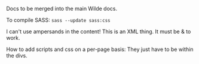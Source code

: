 Docs to be merged into the main Wilde docs.


To compile SASS:
```sass --update sass:css```



I can't use ampersands in the content!
This is an XML thing. It must be &amp; to work.


How to add scripts and css on a per-page basis:
They just have to be within the divs.
